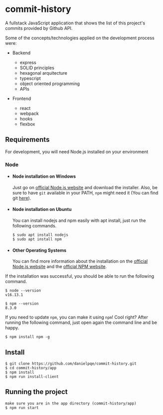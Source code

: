 # commit-history

A fullstack JavaScript application that shows the list of this project's commits provided by Github API.

Some of the concepts/technologies applied on the development process were:

- Backend

  - express
  - SOLID principles
  - hexagonal arquitecture
  - typescript
  - object oriented programming
  - APIs

- Frontend
  - react
  - webpack
  - hooks
  - flexbox

## Requirements

For development, you will need Node.js installed on your environment

### Node

- #### Node installation on Windows

  Just go on [official Node.js website](https://nodejs.org/) and download the installer.
  Also, be sure to have `git` available in your PATH, `npm` might need it (You can find git [here](https://git-scm.com/)).

- #### Node installation on Ubuntu

  You can install nodejs and npm easily with apt install, just run the following commands.

      $ sudo apt install nodejs
      $ sudo apt install npm

- #### Other Operating Systems
  You can find more information about the installation on the [official Node.js website](https://nodejs.org/) and the [official NPM website](https://npmjs.org/).

If the installation was successful, you should be able to run the following command.

    $ node --version
    v16.13.1

    $ npm --version
    8.3.0

If you need to update `npm`, you can make it using `npm`! Cool right? After running the following command, just open again the command line and be happy.

    $ npm install npm -g

## Install

    $ git clone https://github.com/danielpqe/commit-history.git
    $ cd commit-history/app
    $ npm install
    $ npm run install-client

## Running the project

    make sure you are in the app directory (commit-history/app)
    $ npm run start

